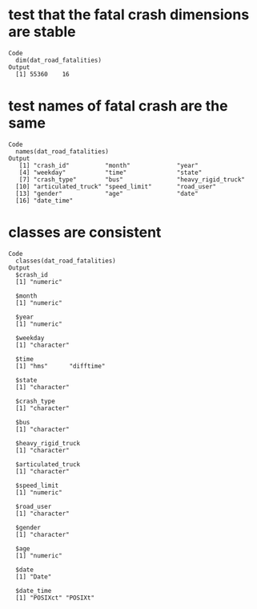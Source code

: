 # test that the fatal crash dimensions are stable

    Code
      dim(dat_road_fatalities)
    Output
      [1] 55360    16

# test names of fatal crash are the same

    Code
      names(dat_road_fatalities)
    Output
       [1] "crash_id"          "month"             "year"             
       [4] "weekday"           "time"              "state"            
       [7] "crash_type"        "bus"               "heavy_rigid_truck"
      [10] "articulated_truck" "speed_limit"       "road_user"        
      [13] "gender"            "age"               "date"             
      [16] "date_time"        

# classes are consistent

    Code
      classes(dat_road_fatalities)
    Output
      $crash_id
      [1] "numeric"
      
      $month
      [1] "numeric"
      
      $year
      [1] "numeric"
      
      $weekday
      [1] "character"
      
      $time
      [1] "hms"      "difftime"
      
      $state
      [1] "character"
      
      $crash_type
      [1] "character"
      
      $bus
      [1] "character"
      
      $heavy_rigid_truck
      [1] "character"
      
      $articulated_truck
      [1] "character"
      
      $speed_limit
      [1] "numeric"
      
      $road_user
      [1] "character"
      
      $gender
      [1] "character"
      
      $age
      [1] "numeric"
      
      $date
      [1] "Date"
      
      $date_time
      [1] "POSIXct" "POSIXt" 
      

